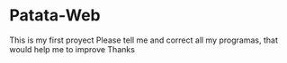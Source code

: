 # Patata-Web
This is my first proyect 
Please tell me and correct all my programas, that would help me to improve
Thanks
